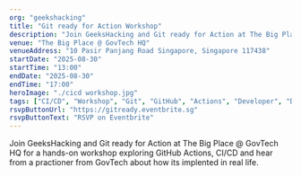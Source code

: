 ```yaml
---
org: "geekshacking"
title: "Git ready for Action Workshop"
description: "Join GeeksHacking and Git ready for Action at The Big Place @ GovTech HQ for a hands-on workshop exploring GitHub Actions, CI/CD and hear from a practioner from"
venue: "The Big Place @ GovTech HQ"
venueAddress: "10 Pasir Panjang Road Singapore, Singapore 117438"
startDate: "2025-08-30"
startTime: "13:00"
endDate: "2025-08-30"
endTime: "17:00"
heroImage: "./cicd workshop.jpg"
tags: ["CI/CD", "Workshop", "Git", "GitHub", "Actions", "Developer", "DevOps"]
rsvpButtonUrl: "https://gitready.eventbrite.sg"
rsvpButtonText: "RSVP on Eventbrite"
---
```


Join GeeksHacking and Git ready for Action at The Big Place @ GovTech HQ for a hands-on workshop exploring GitHub Actions, CI/CD and hear from a practioner from GovTech about how its implented in real life. 